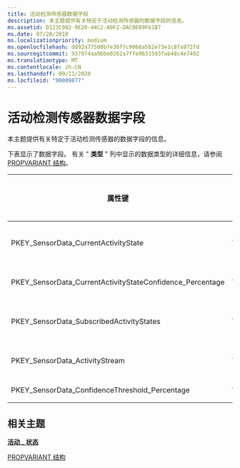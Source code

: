 ```yaml
---
title: 活动检测传感器数据字段
description: 本主题提供有关特定于活动检测传感器的数据字段的信息。
ms.assetid: D123C082-9E20-44C2-A9F2-DAC0E09F61B7
ms.date: 07/20/2018
ms.localizationpriority: medium
ms.openlocfilehash: dd92a77500b7e36f7c9068a5b2e73e1c8fa972fd
ms.sourcegitcommit: 937974aa9bbe0262a7ffe9631593fab48c4e7492
ms.translationtype: MT
ms.contentlocale: zh-CN
ms.lasthandoff: 09/11/2020
ms.locfileid: "90009877"
---
```

# <a name="activity-detection-sensor-data-fields"></a>活动检测传感器数据字段


本主题提供有关特定于活动检测传感器的数据字段的信息。

下表显示了数据字段。 有关 " **类型** " 列中显示的数据类型的详细信息，请参阅 [PROPVARIANT 结构](https://go.microsoft.com/fwlink/p/?linkid=313395)。

|属性键|类型|必需/可选|说明|
| --- | --- | --- | --- |
|PKEY_SensorData_CurrentActivityState|VT_UI4|必需|当前活动状态的指示，表示为类型 [<strong>ACTIVITY_STATE</strong>](/windows-hardware/drivers/ddi/sensorsdef/ne-sensorsdef-activity_state)的值。|
|PKEY_SensorData_CurrentActivityStateConfidence_Percentage|VT_UI2|必需|指示当前活动状态的传感器的置信度级别。|
|PKEY_SensorData_SubscribedActivityStates|VT_UI4|必需|指示已订阅活动状态，表示为类型 [<strong>ACTIVITY_STATE</strong>](/windows-hardware/drivers/ddi/sensorsdef/ne-sensorsdef-activity_state)的值。|
|PKEY_SensorData_ActivityStream|VT_BOOL|必需|如果活动流可用，则设置为 TRUE 的布尔值。|
|PKEY_SensorData_ConfidenceThreshold_Percentage|VT_UI2|必需|传感器置信度的阈值。|
 

## <a name="related-topics"></a>相关主题


[**活动 \_ 状态**](/windows-hardware/drivers/ddi/sensorsdef/ne-sensorsdef-activity_state)

[PROPVARIANT 结构](https://go.microsoft.com/fwlink/p/?linkid=313395)

 

